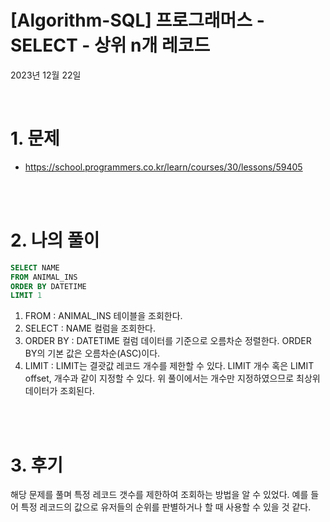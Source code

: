 # [Algorithm-SQL] 프로그래머스 - SELECT - 상위 n개 레코드

2023년 12월 22일

<br>

# 1. 문제

- https://school.programmers.co.kr/learn/courses/30/lessons/59405

<br>
<br>

# 2. 나의 풀이

```sql
SELECT NAME
FROM ANIMAL_INS
ORDER BY DATETIME
LIMIT 1
```

1. FROM : ANIMAL_INS 테이블을 조회한다.
2. SELECT : NAME 컬럼을 조회한다.
3. ORDER BY : DATETIME 컬럼 데이터를 기준으로 오름차순 정렬한다. ORDER BY의 기본 값은 오름차순(ASC)이다.
4. LIMIT : LIMIT는 결괏값 레코드 개수를 제한할 수 있다. LIMIT 개수 혹은 LIMIT offset, 개수과 같이 지정할 수 있다. 위 풀이에서는 개수만 지정하였으므로 최상위 데이터가 조회된다.

<br>
<br>

# 3. 후기

해당 문제를 풀며 특정 레코드 갯수를 제한하여 조회하는 방법을 알 수 있었다. 예를 들어 특정 레코드의 값으로 유저들의 순위를 판별하거나 할 때 사용할 수 있을 것 같다.

<br>

